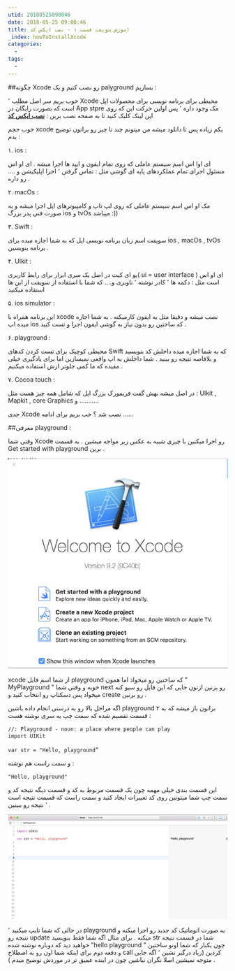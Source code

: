 ```yaml
---
utid: 20180525090046
date: 2018-05-25 09:00:46
title: اموزش سویفت قسمت ۱ - نصب ایکس کد 
_index: howToInstallXcode
categories:
  -
tags:
  -
---
```




##چگونه Xcode رو نصب کنیم و یک palyground بسازیم :

خوب بریم سر اصل مطلب ٬ Xcode محیطی برای برنامه نویسی برای محصولات اپل است که بصورت رایگان در App stpre مک وجود داره ٬ پس اولین حرکت این که روی این لینک کلیک کنید تا به صفحه نصب برین : [**نصب ایکس کد**](https://itunes.apple.com/us/app/xcode/id497799835?mt=12)

خوب حجم xcode یکم زیاده پس تا دانلود میشه من میتونم چند تا چیز رو براتون توضیح بدم :

 ۱. ios :

ای اوا اس اسم سیستم عاملی که روی تمام ایفون و ایپد ها اجرا میشه . ای او اس مسئول اجرای تمام عملکردهای پایه ای گوشی مثل :  تماس گرفتن ٬ اجرا اپلیکیشن و …. رو داره .

۲. macOs :

مک او اس اسم سیستم عاملی که روی لپ تاپ و کامپیوترهای اپل اجرا میشه و به صورت فنی پدر بزرگ ios و tvOs میباشد :))

۳. Swift :

سویفت اسم زبان برنامه نویسی اپل که به شما اجازه میده برای ios , macOs , tvOs برنامه بنویسین .

۴. UIkit :

یو ای کیت در اصل یک سری ابزار برای  رابط کاربری( ui = user interface ) ای او اس است مثل : دکمه ها ٬ کادر نوشته ٬ ناوبری و…. که شما با استفاده از سویفت از این ها استفاده میکنید 

۵. ios simulator :

این برنامه همراه با xcode نصب میشه و دقیقا مثل یه ایفون کارمیکنه . به شما اجازه میده اپ ios که ساختین رو بدون نیاز به گوشی ایفون اجرا و تست کنید .

۶. playground :

محیطی کوچیک برای تست کردن کدهای Swift که به شما اجازه میده داخلش کد بنویسید و بلافاصه نتیجه رو ببنید . شما داخلش یه اپ واقعی نمیسازین اما برای یادگیری خیلی مفیده که ما کمی جلوتر ازش استفاده میکنیم . 

۷. Cocoa touch :

در اصل میشه بهش گفت فریمورک بزرگ اپل که شامل همه چیز هست مثل : UIkit , Mapkit , core Graphics و ………..

جدی Xcode نصب شد ؟ خب بریم برای ادامه ……



##معرفی playground :

وقتی شما Xcode رو اجرا میکنین با چیزی شبیه به عکس زیر مواجه میشین . به قسمت Get started with playground برین .

![xcode](/farsi/images/1-swift.jpg) 

 xcode از شما اسم فایل playground که ساختین رو میخواد اما همون " MyPlayground " خوبه و وقتی شما next رو بزنین ازتون جایی که این فایل رو سیو کنه میخواد پس دسکتاپ رو انتخاب کنید و create رو بزنین .

اگه مراحل بالا رو به درستی انجام داده باشین playground براتون باز میشه که به ۲ قسمت تقسیم شده که سمت چپ یه سری نوشته هست :

```
//: Playground - noun: a place where people can play
import UIKit

var str = "Hello, playground” 
```



و سمت راست هم نوشته : 

```
"Hello, playground"
```



این قسمت بندی خیلی مهمه چون یک قسمت مربوط به کد و قسمت دیگه نتیجه کد و سمت چپ شما میتونین روی کد تغییرات ایجاد کنید و سمت راست که قسمت نتیجه است ٬ نتیجه رو ببینین .

![xcode](/farsi/images/2-swift.jpg) 



در حالی که شما تایپ میکنید ٬ playground به صورت اتوماتیک کد جدید رو اجرا میکنه و نتیجه رو update میکنه . برای مثال اگه شما فقط بنویسید str شما در قسمت نتیجه خواهید دید که دوباره نوشته شده "hello playground " چون یکبار که شما اونو ساختین و دفعه دوم برای اینکه شما اون رو به اصطلاح call کردین (زیاد درگیر نشین ٬ اگه جایی متوجه نمیشین اصلا نگران نباشین چون در اینده عمیق تر در موردش توضیح میدم ) .

